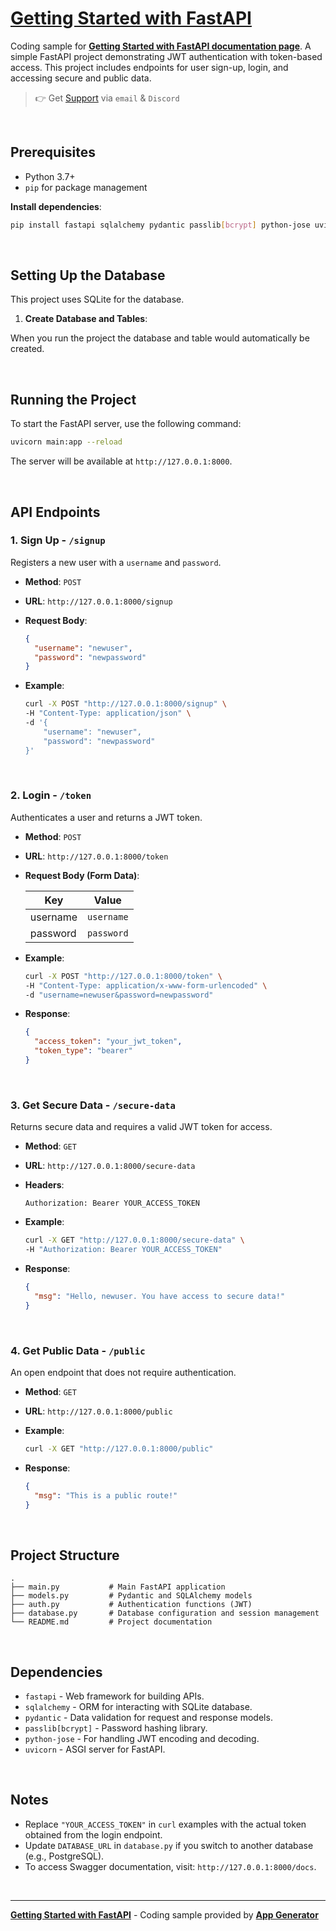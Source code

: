 # [Getting Started with FastAPI](https://app-generator.dev/docs/technologies/fastapi/index.html)

Coding sample for **[Getting Started with FastAPI documentation page](https://app-generator.dev/docs/technologies/fastapi/index.html)**.  A simple FastAPI project demonstrating JWT authentication with token-based access. This project includes endpoints for user sign-up, login, and accessing secure and public data.

> 👉 Get [Support](https://app-generator.dev/ticket/create/) via `email` & `Discord`

<br />

## Prerequisites

- Python 3.7+
- `pip` for package management

**Install dependencies**:

   ```bash
   pip install fastapi sqlalchemy pydantic passlib[bcrypt] python-jose uvicorn
   ```

<br />

## Setting Up the Database

This project uses SQLite for the database.

1. **Create Database and Tables**:

When you run the project the database and table would automatically be created.

<br />

## Running the Project

To start the FastAPI server, use the following command:

```bash
uvicorn main:app --reload
```

The server will be available at `http://127.0.0.1:8000`.

<br />

## API Endpoints

### 1. **Sign Up** - `/signup`

Registers a new user with a `username` and `password`.

- **Method**: `POST`
- **URL**: `http://127.0.0.1:8000/signup`
- **Request Body**:
  
  ```json
  {
    "username": "newuser",
    "password": "newpassword"
  }
  ```

- **Example**:

  ```bash
  curl -X POST "http://127.0.0.1:8000/signup" \
  -H "Content-Type: application/json" \
  -d '{
      "username": "newuser",
      "password": "newpassword"
  }'
  ```

<br />

### 2. **Login** - `/token`

Authenticates a user and returns a JWT token.

- **Method**: `POST`
- **URL**: `http://127.0.0.1:8000/token`
- **Request Body (Form Data)**:

  | Key       | Value       |
  |-----------|-------------|
  | username  | `username`  |
  | password  | `password`  |

- **Example**:

  ```bash
  curl -X POST "http://127.0.0.1:8000/token" \
  -H "Content-Type: application/x-www-form-urlencoded" \
  -d "username=newuser&password=newpassword"
  ```

- **Response**:

  ```json
  {
    "access_token": "your_jwt_token",
    "token_type": "bearer"
  }
  ```

<br />

### 3. **Get Secure Data** - `/secure-data`

Returns secure data and requires a valid JWT token for access.

- **Method**: `GET`
- **URL**: `http://127.0.0.1:8000/secure-data`
- **Headers**:

  ```http
  Authorization: Bearer YOUR_ACCESS_TOKEN
  ```

- **Example**:

  ```bash
  curl -X GET "http://127.0.0.1:8000/secure-data" \
  -H "Authorization: Bearer YOUR_ACCESS_TOKEN"
  ```

- **Response**:

  ```json
  {
    "msg": "Hello, newuser. You have access to secure data!"
  }
  ```

<br />

### 4. **Get Public Data** - `/public`

An open endpoint that does not require authentication.

- **Method**: `GET`
- **URL**: `http://127.0.0.1:8000/public`

- **Example**:

  ```bash
  curl -X GET "http://127.0.0.1:8000/public"
  ```

- **Response**:

  ```json
  {
    "msg": "This is a public route!"
  }
  ```

<br />

## Project Structure

```
.
├── main.py           # Main FastAPI application
├── models.py         # Pydantic and SQLAlchemy models
├── auth.py           # Authentication functions (JWT)
├── database.py       # Database configuration and session management
└── README.md         # Project documentation
```

<br />

## Dependencies

- `fastapi` - Web framework for building APIs.
- `sqlalchemy` - ORM for interacting with SQLite database.
- `pydantic` - Data validation for request and response models.
- `passlib[bcrypt]` - Password hashing library.
- `python-jose` - For handling JWT encoding and decoding.
- `uvicorn` - ASGI server for FastAPI.

<br />

## Notes

- Replace `"YOUR_ACCESS_TOKEN"` in `curl` examples with the actual token obtained from the login endpoint.
- Update `DATABASE_URL` in `database.py` if you switch to another database (e.g., PostgreSQL).
- To access Swagger documentation, visit: `http://127.0.0.1:8000/docs`.

<br />

---
**[Getting Started with FastAPI](https://app-generator.dev/docs/technologies/fastapi/index.html)** - Coding sample provided by **[App Generator](https://app-generator.dev/)** 
